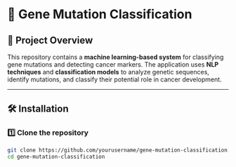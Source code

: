 # 🧬 Gene Mutation Classification

## 📌 Project Overview
This repository contains a **machine learning-based system** for classifying gene mutations and detecting cancer markers. The application uses **NLP techniques** and **classification models** to analyze genetic sequences, identify mutations, and classify their potential role in cancer development.

---

## 🛠️ Installation

### 1️⃣ Clone the repository
```bash
git clone https://github.com/yourusername/gene-mutation-classification.git
cd gene-mutation-classification


